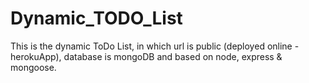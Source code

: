 # Dynamic_TODO_List
This is the dynamic ToDo List, in which url is public (deployed online - herokuApp), database is mongoDB and based on node, express &amp; mongoose.

